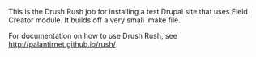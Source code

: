 This is the Drush Rush job for installing a test Drupal site that
uses Field Creator module. It builds off a very small .make file.

For documentation on how to use Drush Rush, see http://palantirnet.github.io/rush/
